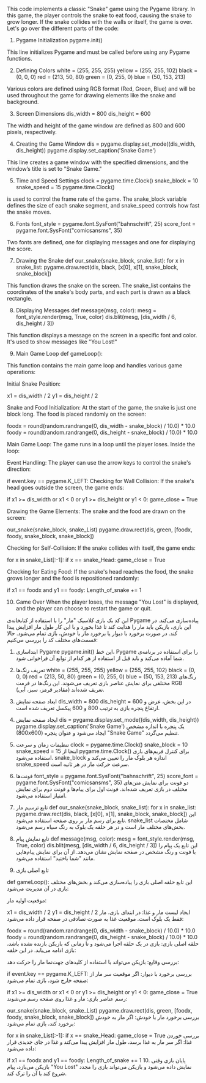 This code implements a classic "Snake" game using the Pygame library. In this game, the player controls the snake to eat food, causing the snake to grow longer. If the snake collides with the walls or itself, the game is over. Let's go over the different parts of the code:

1. Pygame Initialization
pygame.init()

This line initializes Pygame and must be called before using any Pygame functions.

2. Defining Colors
white = (255, 255, 255)
yellow = (255, 255, 102)
black = (0, 0, 0)
red = (213, 50, 80)
green = (0, 255, 0)
blue = (50, 153, 213)

Various colors are defined using RGB format (Red, Green, Blue) and will be used throughout the game for drawing elements like the snake and background.

3. Screen Dimensions
dis_width = 800
dis_height = 600

The width and height of the game window are defined as 800 and 600 pixels, respectively.

4. Creating the Game Window
dis = pygame.display.set_mode((dis_width, dis_height))
pygame.display.set_caption('Snake Game')

This line creates a game window with the specified dimensions, and the window’s title is set to "Snake Game."

5. Time and Speed Settings
clock = pygame.time.Clock()
snake_block = 10
snake_speed = 15
pygame.time.Clock()

 is used to control the frame rate of the game. The snake_block variable defines the size of each snake segment, and snake_speed controls how fast the snake moves.

6. Fonts
font_style = pygame.font.SysFont("bahnschrift", 25)
score_font = pygame.font.SysFont("comicsansms", 35)

Two fonts are defined, one for displaying messages and one for displaying the score.

7. Drawing the Snake
def our_snake(snake_block, snake_list):
    for x in snake_list:
        pygame.draw.rect(dis, black, [x[0], x[1], snake_block, snake_block])

This function draws the snake on the screen. The snake_list contains the coordinates of the snake's body parts, and each part is drawn as a black rectangle.

8. Displaying Messages
def message(msg, color):
    mesg = font_style.render(msg, True, color)
    dis.blit(mesg, [dis_width / 6, dis_height / 3])

This function displays a message on the screen in a specific font and color. It's used to show messages like "You Lost!"

9. Main Game Loop
def gameLoop():

This function contains the main game loop and handles various game operations:

Initial Snake Position:


x1 = dis_width / 2
y1 = dis_height / 2

Snake and Food Initialization: At the start of the game, the snake is just one block long. The food is placed randomly on the screen:


foodx = round(random.randrange(0, dis_width - snake_block) / 10.0) * 10.0
foody = round(random.randrange(0, dis_height - snake_block) / 10.0) * 10.0

Main Game Loop: The game runs in a loop until the player loses. Inside the loop:

Event Handling: The player can use the arrow keys to control the snake's direction:


if event.key == pygame.K_LEFT:
Checking for Wall Collision: If the snake's head goes outside the screen, the game ends:


if x1 >= dis_width or x1 < 0 or y1 >= dis_height or y1 < 0:
    game_close = True

Drawing the Game Elements: The snake and the food are drawn on the screen:


our_snake(snake_block, snake_List)
pygame.draw.rect(dis, green, [foodx, foody, snake_block, snake_block])

Checking for Self-Collision: If the snake collides with itself, the game ends:


for x in snake_List[:-1]:
    if x == snake_Head:
        game_close = True

Checking for Eating Food: If the snake's head reaches the food, the snake grows longer and the food is repositioned randomly:

if x1 == foodx and y1 == foody:
    Length_of_snake += 1

    
10. Game Over
When the player loses, the message "You Lost" is displayed, and the player can choose to restart the game or quit.


این کد یک بازی کلاسیک "مار" را با استفاده از کتابخانه‌ی Pygame پیاده‌سازی می‌کند. در این بازی، بازیکن باید مار را هدایت کند تا غذا بخورد و با این کار طول مار افزایش پیدا کند. در صورت برخورد با دیوار یا برخورد مار با خودش، بازی تمام می‌شود. حالا قسمت‌های مختلف کد را بررسی می‌کنیم:

1. ابتدا‌سازی Pygame
pygame.init()
این خط، Pygame را برای استفاده در برنامه‌ی شما آماده می‌کند و باید قبل از استفاده از هر کدام از توابع آن فراخوانی شود.

2. تعریف رنگ‌ها
white = (255, 255, 255)
yellow = (255, 255, 102)
black = (0, 0, 0)
red = (213, 50, 80)
green = (0, 255, 0)
blue = (50, 153, 213)
رنگ‌های مختلفی برای نمایش عناصر بازی تعریف می‌شوند. این رنگ‌ها در فرمت RGB (مقادیر قرمز، سبز، آبی) تعریف شده‌اند.

3. ابعاد صفحه نمایش
dis_width = 800
dis_height = 600
در این بخش، عرض و ارتفاع پنجره بازی به ترتیب 800 و 600 پیکسل تعریف شده است.

4. ایجاد صفحه نمایش
dis = pygame.display.set_mode((dis_width, dis_height))
pygame.display.set_caption('Snake Game')
یک پنجره با اندازه مشخص (800x600) ایجاد می‌شود و عنوان پنجره "Snake Game" تنظیم می‌گردد.

5. تنظیمات زمان و سرعت
clock = pygame.time.Clock()
snake_block = 10
snake_speed = 15
اینجا از pygame.time.Clock() برای کنترل فریم‌های بازی استفاده می‌شود. snake_block اندازه هر بلوک مار را تعیین می‌کند و snake_speed سرعت حرکت مار در هر ثانیه است.

6. فونت‌ها
font_style = pygame.font.SysFont("bahnschrift", 25)
score_font = pygame.font.SysFont("comicsansms", 35)
دو فونت برای نمایش متن‌های مختلف در بازی تعریف شده‌اند. فونت اول برای پیام‌ها و فونت دوم برای نمایش امتیاز استفاده می‌شود.

7. تابع ترسیم مار
def our_snake(snake_block, snake_list):
    for x in snake_list:
        pygame.draw.rect(dis, black, [x[0], x[1], snake_block, snake_block])
این تابع برای رسم مار بر روی صفحه استفاده می‌شود. snake_list شامل مختصات بخش‌های مختلف مار است و در هر حلقه یک بلوک به رنگ سیاه رسم می‌شود.

8. تابع نمایش پیام
def message(msg, color):
    mesg = font_style.render(msg, True, color)
    dis.blit(mesg, [dis_width / 6, dis_height / 3])
این تابع یک پیام را با فونت و رنگ مشخص در صفحه نمایش نشان می‌دهد. از آن برای نمایش پیام‌هایی مانند "شما باختید" استفاده می‌شود.

9. تابع اصلی بازی

def gameLoop():
این تابع حلقه اصلی بازی را پیاده‌سازی می‌کند و بخش‌های مختلف بازی در آن مدیریت می‌شود:

موقعیت اولیه مار:


x1 = dis_width / 2
y1 = dis_height / 2
ایجاد لیست مار و غذا: در ابتدای بازی، مار فقط یک بلوک است. موقعیت غذا به صورت تصادفی در صفحه قرار داده می‌شود:


foodx = round(random.randrange(0, dis_width - snake_block) / 10.0) * 10.0
foody = round(random.randrange(0, dis_height - snake_block) / 10.0) * 10.0
حلقه اصلی بازی: بازی در یک حلقه اجرا می‌شود و تا زمانی که بازیکن بازنده نشده باشد، بازی ادامه می‌یابد. در این حلقه:

بررسی وقایع: بازیکن می‌تواند با استفاده از کلیدهای جهت‌نما مار را حرکت دهد:


if event.key == pygame.K_LEFT:
بررسی برخورد با دیوار: اگر موقعیت سر مار از صفحه خارج شود، بازی تمام می‌شود:


if x1 >= dis_width or x1 < 0 or y1 >= dis_height or y1 < 0:
    game_close = True
رسم عناصر بازی: مار و غذا روی صفحه رسم می‌شوند:


our_snake(snake_block, snake_List)
pygame.draw.rect(dis, green, [foodx, foody, snake_block, snake_block])
بررسی برخورد مار با خودش: اگر مار به خودش برخورد کند، بازی تمام می‌شود:


for x in snake_List[:-1]:
    if x == snake_Head:
        game_close = True
بررسی خوردن غذا: اگر سر مار به غذا برسد، طول مار افزایش پیدا می‌کند و غذا در جای جدیدی قرار داده می‌شود:


if x1 == foodx and y1 == foody:
    Length_of_snake += 1
10. پایان بازی
وقتی بازیکن می‌بازد، پیام "You Lost" نمایش داده می‌شود و بازیکن می‌تواند بازی را مجدد شروع کند یا آن را ترک کند.
